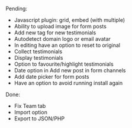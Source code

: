 Pending:

- Javascript plugin: grid, embed (with multiple)
- Ability to upload image for form posts
- Add new tag for new testimonials
- Autodetect domain logo or email avatar
- In editing have an option to reset to original
- Collect testimonials
- Display testimonials
- Option to favourite/highlight testimonials
- Date option in Add new post in form channels
- Add date picker for form posts
- Have an option to avoid running install again

Done:

- Fix Team tab
- Import option
- Export to JSON/PHP
